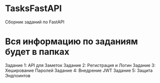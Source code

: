 # TasksFastAPI
Сборник заданий по FastAPI

# Вся информацию по заданиям будет в папках
  Задание 1: API для Заметок
  Задание 2: Регистрация и Логин
  Задание 3: Хеширование Паролей
  Задание 4: Внедрение JWT
  Задание 5: Защита Эндпоинтов
